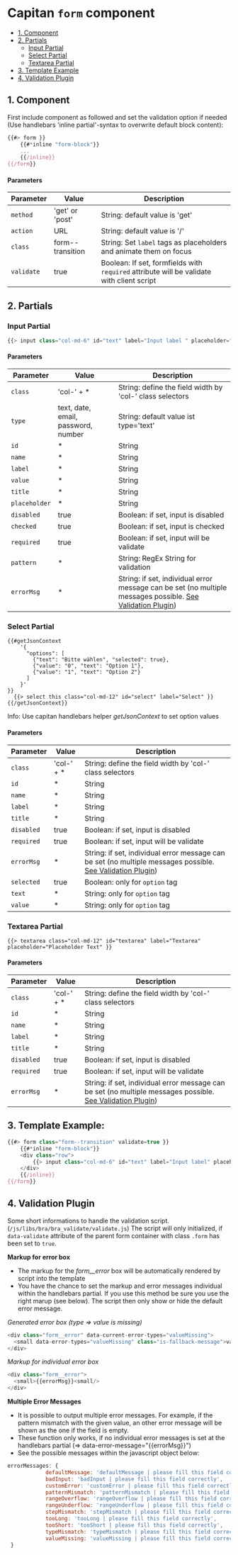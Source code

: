 # Capitan ``form`` component

* [1. Component](#1-component)
* [2. Partials](#2-partials)
  * [Input Partial](#input-partial)
  * [Select Partial](#select-partial)
  * [Textarea Partial](#textarea-partial)
* [3. Template Example](#3-template-example)
* [4. Validation Plugin](#4-validation-plugin)

## 1. Component
First include component as followed and set the validation option if needed (Use handlebars 'inline partial'-syntax to overwrite default block content): 

```javascript
{{#> form }}
  	{{#*inline "form-block"}}
  	...
  	{{/inline}}
{{/form}}
```

#### Parameters

| Parameter | Value | Description |
| -------- | -------- | -------- |
| ``method`` | 'get' or 'post'| String: default value is 'get' |
| ``action`` | URL | String: default value is '/' |
| ``class``   | form--transition | String: Set ``label`` tags as placeholders and animate them on focus |
| ``validate`` | true | Boolean: If set, formfields with ``required`` attribute will be validate with client script |


## 2. Partials

### Input Partial
```javascript
{{> input class="col-md-6" id="text" label="Input label " placeholder="Placeholder Text" }}
```

#### Parameters

| Parameter | Value | Description |
| -------- | -------- | -------- |
| ``class`` | 'col-' + * | String: define the field width by 'col-' class selectors |
| ``type`` | text, date, email, password, number | String: default value ist type='text' |
| ``id`` | * | String |
| ``name`` | * | String |
| ``label`` | * | String |
| ``value`` | * | String |
| ``title`` | * | String |
| ``placeholder`` | * | String |
| ``disabled`` | true | Boolean: if set, input is disabled  |
| ``checked`` | true | Boolean: if set, input is checked  |
| ``required`` | true | Boolean: if set, input will be validate  |
| ``pattern`` | * | String: RegEx String for validation  |
| ``errorMsg``  | * | String: if set, individual error message can be set (no multiple messages possible. [See Validation Plugin](#4-validation-plugin)) |

### Select Partial
```
{{#getJsonContext
    '{
      "options": [
        {"text": "Bitte wählen", "selected": true},
        {"value": "0", "text": "Option 1"},
        {"value": "1", "text": "Option 2"}
      ]
    }'
}}
  {{> select this class="col-md-12" id="select" label="Select" }}
{{/getJsonContext}}
```
Info: Use capitan handlebars helper *getJsonContext* to set option values

#### Parameters

| Parameter | Value | Description |
| -------- | -------- | -------- |
| ``class`` | 'col-' + * | String: define the field width by 'col-' class selectors |
| ``id`` | * | String |
| ``name`` | * | String |
| ``label`` | * | String |
| ``title`` | * | String |
| ``disabled`` | true | Boolean: if set, input is disabled  |
| ``required`` | true | Boolean: if set, input will be validate  |
| ``errorMsg``  | * | String: if set, individual error message can be set (no multiple messages possible. [See Validation Plugin](#4-validation-plugin)) |
| ``selected`` | true | Boolean: only for ``option`` tag  |
| ``text`` | * | String: only for ``option`` tag  |
| ``value`` | * | String: only for ``option`` tag  |

### Textarea Partial
```
{{> textarea class="col-md-12" id="textarea" label="Textarea" placeholder="Placeholder Text" }}	
```

#### Parameters

| Parameter | Value | Description |
| -------- | -------- | -------- |
| ``class`` | 'col-' + * | String: define the field width by 'col-' class selectors |
| ``id`` | * | String |
| ``name`` | * | String |
| ``label`` | * | String |
| ``title`` | * | String |
| ``disabled`` | true | Boolean: if set, input is disabled  |
| ``required`` | true | Boolean: if set, input will be validate  |
| ``errorMsg``  | * | String: if set, individual error message can be set (no multiple messages possible. [See Validation Plugin](#4-validation-plugin)) |


## 3. Template Example:
```javascript
{{#> form class="form--transition" validate=true }}
  	{{#*inline "form-block"}}
    <div class="row">
        {{> input class="col-md-6" id="text" label="Input label" placeholder="Placeholder Text" required=true errorMsg="please fill this field correctly" }}
    </div>
    {{/inline}}
{{/form}}
```

## 4. Validation Plugin
Some short informations to handle the validation script. (``/js/libs/bra/bra_validate/validate.js``)
The script will only initialized, if ``data-validate`` attribute of the parent form container with class ``.form`` has been set to ``true``.

**Markup for error box**
* The markup for the *form__error* box will be automatically rendered by script into the template
* You have the chance to set the markup and error messages individual within the handlebars partial. If you use this method be sure you use the right marup (see below). The script then only show or hide the default error message.

*Generated error box (type => value is missing)*
```javascript
<div class="form__error" data-current-error-types="valueMissing">
  <small data-error-types="valueMissing" class="is-fallback-message">valueMissing | please fill this field correctly</small> 
</div>
```

*Markup for individual error box*
```javascript
<div class="form__error">
  <small>{{errorMsg}}<small/>
</div>
```

**Multiple Error Messages**
* It is possible to output multiple error messages. For example, if the pattern mismatch with the given value, an other error message will be shown as the one if the field is empty.
* These function only works, if no individual error messages is set at the handlebars partial (=> data-error-message="{{errorMsg}}")
* See the possible messages within the javascript object below:

```javascript
errorMessages: {
			defaultMessage: 'defaultMessage | please fill this field correctly',
			badInput: 'badInput | please fill this field correctly',
			customError: 'customError | please fill this field correctly',
			patternMismatch: 'patternMismatch | please fill this field correctly',
			rangeOverflow: 'rangeOverflow | please fill this field correctly',
			rangeUnderflow: 'rangeUnderflow | please fill this field correctly',
			stepMismatch: 'stepMismatch | please fill this field correctly',
			tooLong: 'tooLong | please fill this field correctly',
			tooShort: 'tooShort | please fill this field correctly',
			typeMismatch: 'typeMismatch | please fill this field correctly',
			valueMissing: 'valueMissing | please fill this field correctly',
 }
```
